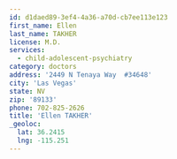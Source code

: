 ```yaml
---
id: d1daed89-3ef4-4a36-a70d-cb7ee113e123
first_name: Ellen
last_name: TAKHER
license: M.D.
services:
  - child-adolescent-psychiatry
category: doctors
address: '2449 N Tenaya Way  #34648'
city: 'Las Vegas'
state: NV
zip: '89133'
phone: 702-825-2626
title: 'Ellen TAKHER'
_geoloc:
  lat: 36.2415
  lng: -115.251
---
```

